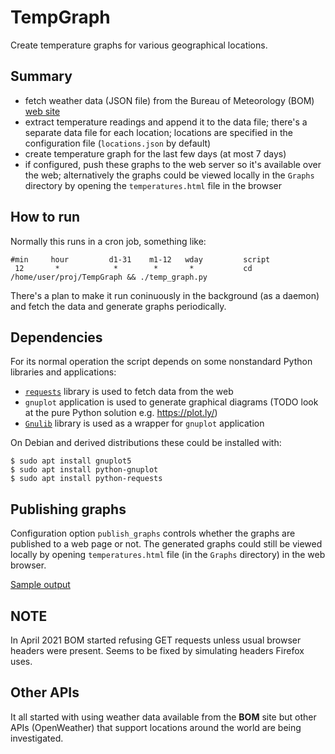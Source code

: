 # TempGraph
Create temperature graphs for various geographical locations.

## Summary

* fetch weather data (JSON file) from the Bureau of Meteorology (BOM) [web site](http://www.bom.gov.au/nsw/observations/nswall.shtml)
* extract temperature readings and append it to the data file; there's a separate data file for each location; locations are specified in the configuration file (`locations.json` by default)
* create temperature graph for the last few days (at most 7 days)
* if configured, push these graphs to the web server so it's available over the web; alternatively the graphs could be viewed locally in the `Graphs` directory by opening the `temperatures.html` file in the browser

## How to run
Normally this runs in a cron job, something like:

	#min     hour         d1-31    m1-12   wday         script
     12       *            *        *       *           cd /home/user/proj/TempGraph && ./temp_graph.py
    

There's a plan to make it run coninuously in the background (as a daemon) and fetch the data and generate graphs periodically.

## Dependencies
For its normal operation the script depends on some nonstandard Python libraries and applications:

* [`requests`](https://requests.readthedocs.io/en/master/) library is used to fetch data from the web
* `gnuplot` application is used to generate graphical diagrams (TODO look at the pure Python solution e.g. https://plot.ly/)
* [`Gnulib`](http://gnuplot-py.sourceforge.net/) library is used as a wrapper for `gnuplot` application

On Debian and derived distributions these could be installed with:

    $ sudo apt install gnuplot5
    $ sudo apt install python-gnuplot
    $ sudo apt install python-requests


## Publishing graphs
Configuration option `publish_graphs` controls whether the graphs are published to a web page or not. The generated graphs could still be viewed locally by opening `temperatures.html` file (in the `Graphs` directory) in the web browser.

[Sample output](http://home.exetel.com.au/bb_stuff/temperatures.html)

## NOTE
In April 2021 BOM started refusing GET requests unless usual browser headers were present. Seems to be fixed by simulating headers Firefox uses.

## Other APIs
It all started with using weather data available from the **BOM** site but other APIs (OpenWeather) that support locations around the world are being investigated.

